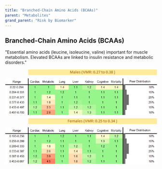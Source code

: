 ```yaml
---
title: "Branched-Chain Amino Acids (BCAAs)"
parent: "Metabolites"
grand_parent: "Risk by Biomarker"
---
```



## Branched-Chain Amino Acids (BCAAs)


"Essential amino acids (leucine, isoleucine, valine) important for muscle metabolism. Elevated BCAAs are linked to insulin resistance and metabolic disorders."

<div style="display: flex; flex-direction: column; gap: 10px;">

  <img src="/assets/images/vmrbiomarker_bcaas__male.png" alt="Branched-Chain Amino Acids (BCAAs) VMR Male" style="margin-left: 15%">
  <img src="/assets/images/rr_bcaas__male.png" alt="Branched-Chain Amino Acids (BCAAs) RR Male">

  <img src="/assets/images/vmrbiomarker_bcaas__female.png" alt="Branched-Chain Amino Acids (BCAAs) VMR Female" style="margin-left: 15%; ">
  <img src="/assets/images/rr_bcaas__female.png" alt="Branched-Chain Amino Acids (BCAAs) RR Female">

</div>



